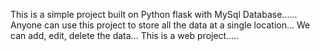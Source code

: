 This is a simple project built on Python flask with MySql Database......
Anyone can use this project to store all the data at a single location...
We can add, edit, delete the data...
This is a web project.....